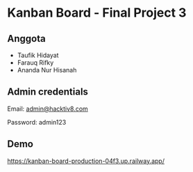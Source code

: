 # Kanban Board - Final Project 3

## Anggota

- Taufik Hidayat
- Farauq Rifky
- Ananda Nur Hisanah

## Admin credentials

Email: admin@hacktiv8.com

Password: admin123

## Demo

https://kanban-board-production-04f3.up.railway.app/
